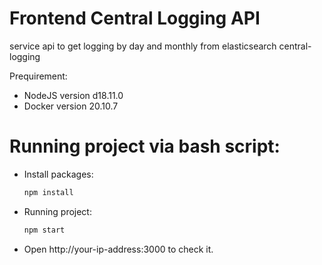 # Frontend Central Logging API
service api to get logging by day and monthly from elasticsearch central-logging

Prequirement:
- NodeJS version d18.11.0
- Docker version 20.10.7

# Running project via bash script:

* Install packages:

    ```bash
    npm install
    ```

* Running project:

    ```bash
    npm start
    ```
* Open http://your-ip-address:3000 to check it.
